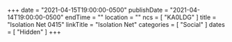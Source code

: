 +++
date = "2021-04-15T19:00:00-0500"
publishDate = "2021-04-14T19:00:00-0500"
endTime = ""
location = ""
ncs = [ "KA0LDG" ]
title = "Isolation Net 0415"
linkTitle = "Isolation Net"
categories = [ "Social" ]
dates = [ "Hidden" ]
+++
